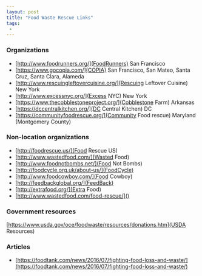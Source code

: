 ```yaml
---
layout: post
title: "Food Waste Rescue Links"
tags:
 -
---
```



### Organizations

- [http://www.foodrunners.org/](FoodRunners) San Francisco
- [https://www.gocopia.com/](COPIA) San Francisco, San Mateo, Santa Cruz, Santa Clara, Alameda
- [http://www.rescuingleftovercuisine.org/](Rescuing Leftover Cuisine) New York
- [http://www.excessnyc.org/](Excess NYC) New York
- [https://www.thecobblestoneproject.org/](Cobblestone Farm) Arkansas
- [https://dccentralkitchen.org/](DC Central Kitchen) DC
- [https://communityfoodrescue.org/](Community Food rescue) Maryland (Montgomery County)

### Non-location organizations

- [http://foodrescue.us/](Food Rescue US)
- [http://www.wastedfood.com/](Wasted Food)
- [http://www.foodnotbombs.net/](Food Not Bombs)
- [http://foodcycle.org.uk/about-us/](FoodCycle)
- [http://www.foodcowboy.com/](Food Cowboy)
- [http://feedbackglobal.org/](FeedBack)
- [http://extrafood.org/](Extra Food)
- [http://www.wastedfood.com/food-rescue/]()

### Government resources

[https://www.usda.gov/oce/foodwaste/resources/donations.htm](USDA Resources)

### Articles

- [https://foodtank.com/news/2016/07/fighting-food-loss-and-waste/](https://foodtank.com/news/2016/07/fighting-food-loss-and-waste/)

